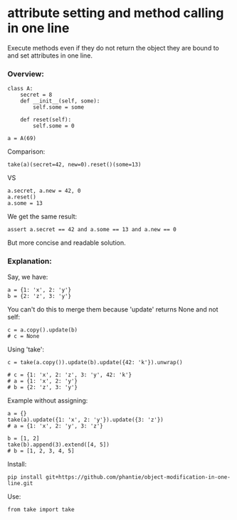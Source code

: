# attribute setting and method calling in one line
Execute methods even if they do not return the object they are bound to and set attributes in one line.

### Overview:
    
    class A:
        secret = 8
        def __init__(self, some):
            self.some = some

        def reset(self):
            self.some = 0

    a = A(69)

Comparison:

    take(a)(secret=42, new=0).reset()(some=13)
   
VS
  
    a.secret, a.new = 42, 0
    a.reset()
    a.some = 13
  
We get the same result:

    assert a.secret == 42 and a.some == 13 and a.new == 0

But more concise and readable solution.

### Explanation:

Say, we have:

    a = {1: 'x', 2: 'y'}
    b = {2: 'z', 3: 'y'}


You can't do this to merge them because 'update' returns None and not self:

    c = a.copy().update(b)
    # c = None

Using 'take':

    c = take(a.copy()).update(b).update({42: 'k'}).unwrap()

    # c = {1: 'x', 2: 'z', 3: 'y', 42: 'k'}
    # a = {1: 'x', 2: 'y'}
    # b = {2: 'z', 3: 'y'}


Example without assigning:

    a = {}
    take(a).update({1: 'x', 2: 'y'}).update({3: 'z'})
    # a = {1: 'x', 2: 'y', 3: 'z'}
    
    b = [1, 2]
    take(b).append(3).extend([4, 5])
    # b = [1, 2, 3, 4, 5]


Install:

    pip install git+https://github.com/phantie/object-modification-in-one-line.git

Use:

    from take import take
